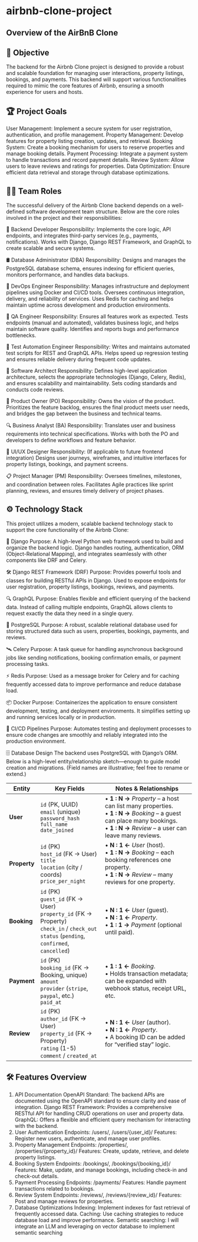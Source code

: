 # airbnb-clone-project

## Overview of the AirBnB Clone

## 🚀 Objective
The backend for the Airbnb Clone project is designed to provide a robust and scalable foundation for managing user interactions, property listings, bookings, and payments. This backend will support various functionalities required to mimic the core features of Airbnb, ensuring a smooth experience for users and hosts.

## 🏆  Project Goals
User Management: Implement a secure system for user registration, authentication, and profile management.
Property Management: Develop features for property listing creation, updates, and retrieval.
Booking System: Create a booking mechanism for users to reserve properties and manage booking details.
Payment Processing: Integrate a payment system to handle transactions and record payment details.
Review System: Allow users to leave reviews and ratings for properties.
Data Optimization: Ensure efficient data retrieval and storage through database optimizations.


## 🧑‍💻 Team Roles
The successful delivery of the Airbnb Clone backend depends on a well-defined software development team structure. Below are the core roles involved in the project and their responsibilities:

🔧 Backend Developer
Responsibility: Implements the core logic, API endpoints, and integrates third-party services (e.g., payments, notifications). Works with Django, Django REST Framework, and GraphQL to create scalable and secure systems.

🛢️ Database Administrator (DBA)
Responsibility: Designs and manages the PostgreSQL database schema, ensures indexing for efficient queries, monitors performance, and handles data backups.

🔐 DevOps Engineer
Responsibility: Manages infrastructure and deployment pipelines using Docker and CI/CD tools. Oversees continuous integration, delivery, and reliability of services. Uses Redis for caching and helps maintain uptime across development and production environments.

🧪 QA Engineer
Responsibility: Ensures all features work as expected. Tests endpoints (manual and automated), validates business logic, and helps maintain software quality. Identifies and reports bugs and performance bottlenecks.

🔄 Test Automation Engineer
Responsibility: Writes and maintains automated test scripts for REST and GraphQL APIs. Helps speed up regression testing and ensures reliable delivery during frequent code updates.

🧠 Software Architect
Responsibility: Defines high-level application architecture, selects the appropriate technologies (Django, Celery, Redis), and ensures scalability and maintainability. Sets coding standards and conducts code reviews.

🧩 Product Owner (PO)
Responsibility: Owns the vision of the product. Prioritizes the feature backlog, ensures the final product meets user needs, and bridges the gap between the business and technical teams.

🔍 Business Analyst (BA)
Responsibility: Translates user and business requirements into technical specifications. Works with both the PO and developers to define workflows and feature behavior.

🎨 UI/UX Designer
Responsibility: (If applicable to future frontend integration) Designs user journeys, wireframes, and intuitive interfaces for property listings, bookings, and payment screens.

📋 Project Manager (PM)
Responsibility: Oversees timelines, milestones, and coordination between roles. Facilitates Agile practices like sprint planning, reviews, and ensures timely delivery of project phases.

## ⚙️ Technology Stack
This project utilizes a modern, scalable backend technology stack to support the core functionality of the Airbnb Clone:

🐍 Django
Purpose: A high-level Python web framework used to build and organize the backend logic. Django handles routing, authentication, ORM (Object-Relational Mapping), and integrates seamlessly with other components like DRF and Celery.

🛠 Django REST Framework (DRF)
Purpose: Provides powerful tools and classes for building RESTful APIs in Django. Used to expose endpoints for user registration, property listings, bookings, reviews, and payments.

🔍 GraphQL
Purpose: Enables flexible and efficient querying of the backend data. Instead of calling multiple endpoints, GraphQL allows clients to request exactly the data they need in a single query.

🐘 PostgreSQL
Purpose: A robust, scalable relational database used for storing structured data such as users, properties, bookings, payments, and reviews.

🛰 Celery
Purpose: A task queue for handling asynchronous background jobs like sending notifications, booking confirmation emails, or payment processing tasks.

⚡ Redis
Purpose: Used as a message broker for Celery and for caching frequently accessed data to improve performance and reduce database load.

📦 Docker
Purpose: Containerizes the application to ensure consistent development, testing, and deployment environments. It simplifies setting up and running services locally or in production.

🔁 CI/CD Pipelines
Purpose: Automates testing and deployment processes to ensure code changes are smoothly and reliably integrated into the production environment.


🗄️ Database Design
The backend uses PostgreSQL with Django’s ORM. Below is a high-level entity/relationship sketch—enough to guide model creation and migrations.
(Field names are illustrative; feel free to rename or extend.)

| Entity       | Key Fields                                                                                                                                                 | Notes & Relationships                                                                                                                                                                  |
| ------------ | ---------------------------------------------------------------------------------------------------------------------------------------------------------- | -------------------------------------------------------------------------------------------------------------------------------------------------------------------------------------- |
| **User**     | `id` (PK, UUID)  <br>`email` (unique)  <br>`password_hash`  <br>`full_name`  <br>`date_joined`                                                             | • **1 : N →** *Property* – a host can list many properties. <br>• **1 : N →** *Booking* – a guest can place many bookings. <br>• **1 : N →** *Review* – a user can leave many reviews. |
| **Property** | `id` (PK)  <br>`host_id` (FK → User)  <br>`title`  <br>`location` (city / coords)  <br>`price_per_night`                                                   | • **N : 1 ←** *User* (host). <br>• **1 : N →** *Booking* – each booking references one property. <br>• **1 : N →** *Review* – many reviews for one property.                           |
| **Booking**  | `id` (PK)  <br>`guest_id` (FK → User)  <br>`property_id` (FK → Property)  <br>`check_in` / `check_out`  <br>`status` (`pending`, `confirmed`, `cancelled`) | • **N : 1 ←** *User* (guest). <br>• **N : 1 ←** *Property*. <br>• **1 : 1 →** *Payment* (optional until paid).                                                                         |
| **Payment**  | `id` (PK)  <br>`booking_id` (FK → Booking, unique)  <br>`amount`  <br>`provider` (`stripe`, `paypal`, etc.)  <br>`paid_at`                                 | • **1 : 1 ←** *Booking*. <br>• Holds transaction metadata; can be expanded with webhook status, receipt URL, etc.                                                                      |
| **Review**   | `id` (PK)  <br>`author_id` (FK → User)  <br>`property_id` (FK → Property)  <br>`rating` (1-5)  <br>`comment` / `created_at`                                | • **N : 1 ←** *User* (author). <br>• **N : 1 ←** *Property*. <br>• A booking ID can be added for “verified stay” logic.                                                                |



## 🛠️ Features Overview
1. API Documentation
OpenAPI Standard: The backend APIs are documented using the OpenAPI standard to ensure clarity and ease of integration.
Django REST Framework: Provides a comprehensive RESTful API for handling CRUD operations on user and property data.
GraphQL: Offers a flexible and efficient query mechanism for interacting with the backend.
2. User Authentication
Endpoints: /users/, /users/{user_id}/
Features: Register new users, authenticate, and manage user profiles.
3. Property Management
Endpoints: /properties/, /properties/{property_id}/
Features: Create, update, retrieve, and delete property listings.
4. Booking System
Endpoints: /bookings/, /bookings/{booking_id}/
Features: Make, update, and manage bookings, including check-in and check-out details.
5. Payment Processing
Endpoints: /payments/
Features: Handle payment transactions related to bookings.
6. Review System
Endpoints: /reviews/, /reviews/{review_id}/
Features: Post and manage reviews for properties.
7. Database Optimizations
Indexing: Implement indexes for fast retrieval of frequently accessed data.
Caching: Use caching strategies to reduce database load and improve performance.
Semantic searching: I will integrate an LLM and leveraging on vector database to implement semantic searching


